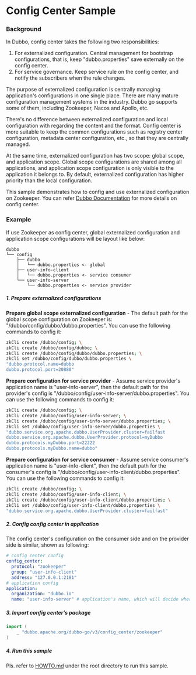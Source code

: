 # Config Center Sample

### Background

In Dubbo, config center takes the following two responsibilities:
1. For externalized configuration. Central management for bootstrap configurations, that is, keep "dubbo.properties" save externally on the config center.
2. For service governance. Keep service rule on the config center, and notify the subscribers when the rule changes.

The purpose of externalized configuration is centrally managing application's configurations in one single place. There are many mature configuration management systems in the industry. Dubbo go supports some of them, including Zookeeper, Nacos and Apollo, etc.

There's no difference between externalized configuration and local configuration with regarding the content and the format. Config center is more suitable to keep the common configurations such as registry center configuration, metadata center configuration, etc., so that they are centrally managed.

At the same time, externalized configuration has two scope: global scope, and application scope. Global scope configurations are shared among all applications, and application scope configuration is only visible to the application it belongs to. By default, externalized configuration has higher priority than the local configuration.

This sample demonstrates how to config and use externalized configuration on Zookeeper. You can refer [Dubbo Documentation](https://dubbo.apache.org/zh/docs/v2.7/user/configuration/config-center/) for more details on config center.

### Example

If use Zookeeper as config center, global externalized configuration and application scope configurations will be layout like below:

```
dubbo
└── config
    ├── dubbo
    │   └── dubbo.properties <- global
    ├── user-info-client     
    │   └── dubbo.properties <- service consumer
    └── user-info-server     
        └── dubbo.properties <- service provider
```

##### 1. Prepare externalized configurations

**Prepare global scope externalized configuration** - The default path for the global scope configuration on Zookeeper is: "/dubbo/config/dubbo/dubbo.properties". You can use the following commands to config it:

```bash
zkCli create /dubbo/config; \
zkCli create /dubbo/config/dubbo; \
zkCli create /dubbo/config/dubbo/dubbo.properties; \
zkCli set /dubbo/config/dubbo/dubbo.properties \
"dubbo.protocol.name=dubbo
dubbo.protocol.port=20880"
```

**Prepare configuration for service provider** - Assume service provider's application name is "user-info-server", then the default path for the provider's config is "/dubbo/config/user-info-server/dubbo.properties". You can use the following commands to config it:

```bash
zkCli create /dubbo/config; \
zkCli create /dubbo/config/user-info-server; \
zkCli create /dubbo/config/user-info-server/dubbo.properties; \
zkCli set /dubbo/config/user-info-server/dubbo.properties \
"dubbo.service.org.apache.dubbo.UserProvider.cluster=failfast
dubbo.service.org.apache.dubbo.UserProvider.protocol=myDubbo
dubbo.protocols.myDubbo.port=22222
dubbo.protocols.myDubbo.name=dubbo"
```

**Prepare configuration for service consumer** - Assume service consumer's application name is "user-info-client", then the default path for the consumer's config is "/dubbo/config/user-info-client/dubbo.properties". You can use the following commands to config it:

```bash
zkCli create /dubbo/config; \
zkCli create /dubbo/config/user-info-client; \
zkCli create /dubbo/config/user-info-client/dubbo.properties; \
zkCli set /dubbo/config/user-info-client/dubbo.properties \
"dubbo.service.org.apache.dubbo.UserProvider.cluster=failfast"
```

##### 2. Config config center in application

The config center's configuration on the consumer side and on the provider side is similar, shown as following:

```yaml
# config center config
config_center:
  protocol: "zookeeper"
  group: "user-info-client"
  address: "127.0.0.1:2181"
# application config
application:
  organization: "dubbo.io"
  name: "user-info-server" # application's name, which will decide where the externalized configuration is placed.
```

##### 3. Import config center's package

```go
import (
    _ "dubbo.apache.org/dubbo-go/v3/config_center/zookeeper"
)
```

##### 4. Run this sample

Pls. refer to [HOWTO.md](../HOWTO.md) under the root directory to run this sample.


